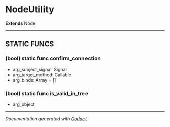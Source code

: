 # NodeUtility    
**Extends** Node
        











---
## STATIC FUNCS
### (bool) static func confirm_connection
- arg_subject_signal: Signal
- arg_target_method: Callable
- arg_binds: Array = []

### (bool) static func is_valid_in_tree
- arg_object




---
*Documentation generated with [Godoct](https://github.com/newwby/Godoct)*